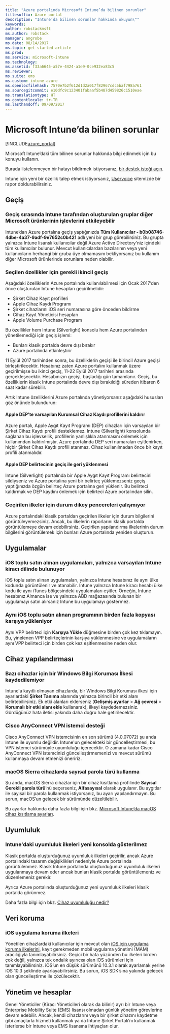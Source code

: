 ```yaml
---
title: "Azure portalında Microsoft Intune’da bilinen sorunlar"
titlesuffix: Azure portal
description: "Intune’da bilinen sorunlar hakkında okuyun\""
keywords: 
author: robstackmsft
ms.author: robstack
manager: angrobe
ms.date: 08/14/2017
ms.topic: get-started-article
ms.prod: 
ms.service: microsoft-intune
ms.technology: 
ms.assetid: f33a6645-a57e-4424-a1e9-0ce932ea83c5
ms.reviewer: 
ms.suite: ems
ms.custom: intune-azure
ms.openlocfilehash: 7570e7b2f612d1d2a017f82967cdc5baf798a761
ms.sourcegitcommit: e10dfc9c123401fabaaf5b487d459826c1510eae
ms.translationtype: HT
ms.contentlocale: tr-TR
ms.lasthandoff: 09/09/2017
---
```

# <a name="known-issues-in-microsoft-intune"></a>Microsoft Intune’da bilinen sorunlar


[!INCLUDE[azure_portal](./includes/azure_portal.md)]


Microsoft Intune’daki tüm bilinen sorunlar hakkında bilgi edinmek için bu konuyu kullanın.

Burada listelenmeyen bir hatayı bildirmek istiyorsanız, [bir destek isteği açın](get-support.md).

Intune için yeni bir özellik talep etmek istiyorsanız, [Uservoice](https://microsoftintune.uservoice.com/forums/291681-ideas/category/189016-azure-admin-console) sitemizde bir rapor doldurabilirsiniz.

## <a name="migration"></a>Geçiş

### <a name="groups-created-by-intune-during-migration-might-affect-functionality-of-other-microsoft-products"></a>Geçiş sırasında Intune tarafından oluşturulan gruplar diğer Microsoft ürünlerinin işlevlerini etkileyebilir

Intune’dan Azure portalına geçiş yaptığınızda **Tüm Kullanıcılar - b0b08746-4dbe-4a37-9adf-9e7652c0b421** adlı yeni bir grup görebilirsiniz. Bu grupta yalnızca Intune lisanslı kullanıcılar değil Azure Active Directory'niz içindeki tüm kullanıcılar bulunur. Mevcut kullanıcılardan bazılarının veya yeni kullanıcıların herhangi bir gruba üye olmamasını bekliyorsanız bu kullanım diğer Microsoft ürünlerinde sorunlara neden olabilir.

### <a name="secondary-migration-required-for-select-capabilities"></a>Seçilen özellikler için gerekli ikincil geçiş

Aşağıdaki özelliklerin Azure portalında kullanılabilmesi için Ocak 2017’den önce oluşturulan Intune hesapları geçirilmelidir:

- Şirket Cihaz Kayıt profilleri
- Apple Cihaz Kaydı Programı
- Şirket cihazlarını iOS seri numarasına göre önceden bildirme
- Cihaz Kayıt Yöneticisi hesapları
- Apple Volume Purchase Program

Bu özellikler hem Intune (Silverlight) konsolu hem Azure portalından yönetilemediği için geçiş işlemi:
- Bunları klasik portalda devre dışı bırakır
- Azure portalında etkinleştirir  

11 Eylül 2017 tarihinden sonra, bu özelliklerin geçişi ile birincil Azure geçişi birleştirilecektir. Hesabınız zaten Azure portalını kullanmak üzere geçirilmişse bu ikinci geçiş, 11-22 Eylül 2017 tarihleri arasında gerçekleşecektir. Hesabınızın geçişi, başladığı gün tamamlanır. Geçiş, bu özelliklerin klasik Intune portalında devre dışı bırakıldığı süreden itibaren 6 saat kadar sürebilir.

Artık Intune özelliklerini Azure portalında yönetiyorsanız aşağıdaki hususları göz önünde bulundurun:

#### <a name="removes-default-corporate-device-enrollment-profiles-in-apple-dep"></a>Apple DEP’te varsayılan Kurumsal Cihaz Kaydı profillerini kaldırır
Azure portalı, Apple Aygıt Kayıt Programı (DEP) cihazları için varsayılan bir Şirket Cihaz Kaydı profili desteklemez. Intune (Silverlight) konsolunda sağlanan bu işlevsellik, profillerin yanlışlıkla atanmasını önlemek için kullanımdan kaldırılmıştır. Azure portalında DEP seri numaraları eşitlenirken, hiçbir Şirket Cihaz Kaydı profili atanmaz. Cihaz kullanılmadan önce bir kayıt profili atanmalıdır.

#### <a name="apple-dep-token-restored-with-migration"></a>Apple DEP belirtecinin geçiş ile geri yüklenmesi

Intune (Silverlight) portalında bir Apple Aygıt Kayıt Programı belirtecini sildiyseniz ve Azure portalına yeni bir belirteç yüklemezseniz geçiş yaptığınızda özgün belirteç Azure portalına geri yüklenir. Bu belirteci kaldırmak ve DEP kaydını önlemek için belirteci Azure portalından silin.

### <a name="status-blades-for-migrated-policies-do-not-work"></a>Geçirilen ilkeler için durum dikey pencereleri çalışmıyor

Azure portalındaki klasik portaldan geçirilen ilkeler için durum bilgilerini görüntüleyemezsiniz. Ancak, bu ilkelerin raporlarını klasik portalda görüntülemeye devam edebilirsiniz. Geçirilen yapılandırma ilkelerinin durum bilgilerini görüntülemek için bunları Azure portalında yeniden oluşturun.

## <a name="apps"></a>Uygulamalar

### <a name="ios-volume-purchased-apps-only-available-in-default-intune-tenant-language"></a>iOS toplu satın alınan uygulamaları, yalnızca varsayılan Intune kiracı dilinde bulunuyor
iOS toplu satın alınan uygulamaları, yalnızca Intune hesabınız ile aynı ülke kodunda görüntülenir ve atanabilir. Intune yalnızca Intune kiracı hesabı ülke kodu ile aynı iTunes bölgesindeki uygulamaları eşitler. Örneğin, Intune hesabınız Almanca ise ve yalnızca ABD mağazasında bulunan bir uygulamayı satın alırsanız Intune bu uygulamayı göstermez.

### <a name="multiple-copies-of-the-same-ios-volume-purchase-program-are-uploaded"></a>Aynı iOS toplu satın alınan programının birden fazla kopyası karşıya yükleniyor
Aynı VPP belirteci için **Karşıya Yükle** düğmesine birden çok kez tıklamayın. Bu, yinelenen VPP belirteçlerinin karşıya yüklenmesine ve uygulamaların aynı VPP belirteci için birden çok kez eşitlenmesine neden olur.

<!-- ## Groups -->

## <a name="device-configuration"></a>Cihaz yapılandırması

### <a name="you-cannot-save-a-windows-information-protection-policy-for-some-devices"></a>Bazı cihazlar için bir Windows Bilgi Koruması İlkesi kaydedilemiyor

Intune'a kayıtlı olmayan cihazlarda, bir Windows Bilgi Koruması ilkesi için ayarlardaki **Şirket Tanıma** alanında yalnızca birincil bir etki alanı belirtebilirsiniz.
Ek etki alanları eklerseniz (**Gelişmiş ayarlar** > **Ağ çevresi** > **Korumalı bir etki alanı ekle** kullanarak), ilkeyi kaydedemezsiniz. Gördüğünüz hata iletisi yakında daha doğru hale getirilecektir.

### <a name="cisco-anyconnect-vpn-client-support"></a>Cisco AnyConnect VPN istemci desteği

Cisco AnyConnect VPN istemcisinin en son sürümü (4.0.07072) şu anda Intune ile uyumlu değildir.
Intune'un gelecekteki bir güncelleştirmesi, bu VPN istemci sürümüyle uyumluluğu içerecektir. O zamana kadar Cisco AnyConnect VPN istemcinizi güncelleştirmemenizi ve mevcut sürümü kullanmaya devam etmenizi öneririz.

### <a name="using-the-numeric-password-type-with-macos-sierra-devices"></a>macOS Sierra cihazlarda sayısal parola türü kullanma

Şu anda, macOS Sierra cihazlar için bir cihaz kısıtlama profilinde **Sayısal** **Gerekli parola türü**’nü seçerseniz, **Alfasayısal** olarak uygulanır. Bu aygıtlar ile sayısal bir parola kullanmak istiyorsanız, bu ayarı yapılandırmayın.
Bu sorun, macOS’un gelecek bir sürümünde düzeltilebilir.

Bu ayarlar hakkında daha fazla bilgi için bkz. [Microsoft Intune’da macOS cihaz kısıtlama ayarları](device-restrictions-macos.md).

## <a name="compliance"></a>Uyumluluk

### <a name="compliance-policies-from-intune-do-not-show-up-in-new-console"></a>Intune'daki uyumluluk ilkeleri yeni konsolda gösterilmez

Klasik portalda oluşturduğunuz uyumluluk ilkeleri geçirilir, ancak Azure portalındaki tasarım değişiklikleri nedeniyle Azure portalında görüntülenmez. Klasik Intune portalında oluşturduğunuz uyumluluk ilkeleri uygulanmaya devam eder ancak bunları klasik portalda görüntülemeniz ve düzenlemeniz gerekir.

Ayrıca Azure portalında oluşturduğunuz yeni uyumluluk ilkeleri klasik portalda görünmez.

Daha fazla bilgi için bkz. [Cihaz uyumluluğu nedir?](device-compliance.md)

<!-- ## Enrollment -->


## <a name="data-protection"></a>Veri koruma

### <a name="ios-app-protection-policies"></a>iOS uygulama koruma ilkeleri

Yönetilen cihazlardaki kullanıcılar için mevcut olan [iOS için uygulama koruma ilkelerini](app-protection-policy-settings-ios.md), kayıt gerekmeden mobil uygulama yönetimi (MAM) aracılığıyla tanımlayabilirsiniz. Geçici bir hata yüzünden bu ilkeleri birden çok değil, yalnızca tek ondalık ayırıcısı olan iOS sürümleri için tanımlayabilirsiniz. iOS’un en düşük sürümünü 10.3.1 olarak ayarlamak yerine iOS 10.3 şeklinde ayarlayabilirsiniz. Bu sorun, iOS SDK’sına yakında gelecek olan güncelleştirme ile çözülecektir.


## <a name="administration-and-accounts"></a>Yönetim ve hesaplar

Genel Yöneticiler (Kiracı Yöneticileri olarak da bilinir) ayrı bir Intune veya Enterprise Mobility Suite (EMS) lisansı olmadan günlük yönetim görevlerine devam edebilir. Ancak, kendi cihazlarını veya bir şirket cihazını kaydetme gibi amaçlarla hizmeti kullanmak ya da Intune Şirket Portalı’nı kullanmak isterlerse bir Intune veya EMS lisansına ihtiyaçları olur.

<!-- ## Additional items -->
